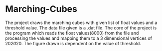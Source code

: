 # Marching-Cubes
The project draws the marching cubes with given list of float values and a threshold value. The data file given is a .dat file. 
The core of the project is the program which reads the float values(8000) from the file and processing the values and mapping them to a 3 
dimensional vertices of 20*20*20.
The figure drawn is dependent on the value of threshold.
